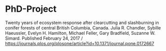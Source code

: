 # PhD-Project
Twenty years of ecosystem response after clearcutting and slashburning in conifer forests of central British Columbia, Canada. Julia R. Chandler, Sybille Haeussler, Evelyn H. Hamilton, Michael Feller, Gary Bradfield, Suzanne W. Simard. Published February 24, 2017 / https://journals.plos.org/plosone/article?id=10.1371/journal.pone.0172667
